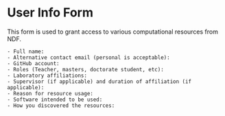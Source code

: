 # User Info Form

This form is used to grant access to various computational resources from NDF.

```
- Full name:
- Alternative contact email (personal is acceptable):
- GitHub account:
- Roles (Teacher, masters, doctorate student, etc):
- Laboratory affiliations:
- Supervisor (if applicable) and duration of affiliation (if applicable):
- Reason for resource usage:
- Software intended to be used:
- How you discovered the resources:
```
